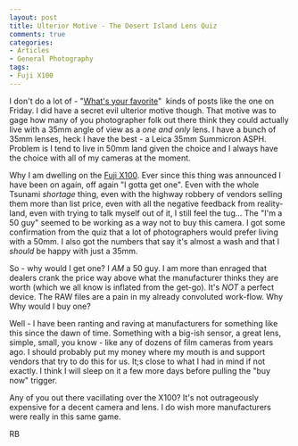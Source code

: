 ```yaml
---
layout: post
title: Ulterior Motive - The Desert Island Lens Quiz
comments: true
categories:
- Articles
- General Photography
tags:
- Fuji X100
---
```

I don't do a lot of - "<a href="http://photo.rwboyer.com/2011/08/12/your-desert-island-lens/">What's your favorite</a>"  kinds of posts like the one on Friday. I did have a secret evil ulterior motive though. That motive was to gage how many of you photographer folk out there think they could actually live with a 35mm angle of view as a <em>one and only</em> lens. I have a bunch of 35mm lenses, heck I have the best - a Leica 35mm Summicron ASPH. Problem is I tend to live in 50mm land given the choice and I always have the choice with all of my cameras at the moment.

Why I am dwelling on the <a href="http://www.amazon.com/gp/product/B0043RS864/ref=as_li_ss_tl?ie=UTF8&amp;tag=rbde-20&amp;linkCode=as2&amp;camp=217145&amp;creative=399373&amp;creativeASIN=B0043RS864">Fuji X100</a>. Ever since this thing was announced I have been on again, off again "I gotta get one". Even with the whole Tsunami <em>shortage</em> thing, even with the highway robbery of vendors selling them more than list price, even with all the negative feedback from reality-land, even with trying to talk myself out of it, I still feel the tug... The "I'm a 50 guy" seemed to be working as a way not to buy this camera. I got some confirmation from the quiz that a lot of photographers would prefer living with a 50mm. I also got the numbers that say it's almost a wash and that I <em>should</em> be happy with just a 35mm.

So - why would I get one? I <em>AM</em> a 50 guy. I am more than enraged that dealers crank the price way above what the manufacturer thinks they are worth (which we all know is inflated from the get-go). It's <em>NOT</em> a perfect device. The RAW files are a pain in my already convoluted work-flow. Why Why would I buy one?

Well - I have been ranting and raving at manufacturers for something like this since the dawn of time. Something with a big-ish sensor, a great lens, simple, small, you know - like any of dozens of film cameras from years ago. I should probably put my money where my mouth is and support vendors that try to do this for us. It;s close to what I had in mind if not exactly. I think I will sleep on it a few more days before pulling the "buy now" trigger.

Any of you out there vacillating over the X100? It's not outrageously expensive for a decent camera and lens. I do wish more manufacturers were really in this same game.

RB
